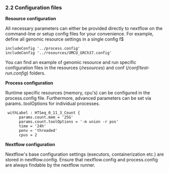 ### 2.2 Configuration files

**Resource configuration**

All necessary parameters can either be provided directly to nextflow on the command-line or setup config files for your convenience. For example, define all genomic resource settings in a single config f$
```
includeConfig '../process.config'
includeConfig '../resources/UMCU_GRCh37.config'
```

You can find an example of genomic resource and run specific configuration files in the resources (<em>/resources</em>) and conf (<em>/conf/test-run.config</em>) folders.

**Process configuration**

Runtime specific resources (memory, cpu's) can be configured in the process.config file. Furthermore, advanced parameters can be set via params.<tool>.toolOptions for individual processes.
```
 withLabel : HTSeq_0_11_3_Count {
      params.count.mem = '25G'
      params.count.toolOptions = '-m union -r pos'
      time = '24h'
      penv = 'threaded'
      cpus = 2
```

**Nextflow configuration**

Nextflow's base configuration settings (executors, containerization etc.) are stored in nextflow.config. Ensure that nextflow.config and process.config are always findable by the nextflow runner.

